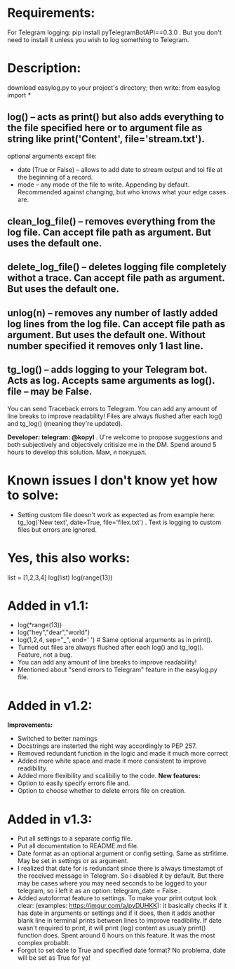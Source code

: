 
# Requirements:
For Telegram logging: pip install pyTelegramBotAPI==0.3.0 . But you don't need to install it unless you wish to log something to Telegram.

# Description:
download easylog.py to your project's directory; then write:
from easylog import *

## log() – acts as print() but also adds everything to the file specified here or to argument file as string like print('Content', file='stream.txt').
optional arguments except file:
- date (True or False) – allows to add date to stream output and toi file at the beginning of a record.
- mode – any mode of the file to write. Appending by default. Recommended against changing, but who knows what your edge cases are.

## clean_log_file() – removes everything from the log file. Can accept file path as argument. But uses the default one.
## delete_log_file() – deletes logging file completely withot a trace.  Can accept file path as argument. But uses the default one.

## unlog(n) – removes any number of lastly added log lines from the log file. Can accept file path as argument. But uses the default one. Without number specified it removes only 1 last line.

## tg_log() – adds logging to your Telegram bot. Acts as log. Accepts same arguments as log(). file – may be False.

You can send Traceback errors to Telegram.
You can add any amount of line breaks to improve readability!
Files are always flushed after each log() and tg_log() (meaning they're updated).

**Developer: telegram: @kopyl** . U're welcome to propose suggestions and both subjectively and objectively critisize me in the DM.
Spend around 5 hours to develop this solution.
Мам, я покушал.

# Known issues I don't know yet how to solve:
- Setting custom file doesn't work as expected as from example here: tg_log('New text', date=True, file='filex.txt') . Text is logging to custom files but errors are ignored.

# Yes, this also works:
list = [1,2,3,4]
log(list)
log(range(13))






# Added in v1.1:
- log(*range(13))
- log("hey","dear","world")
- log(1,2,4, sep="_", end='        ') # Same optional arguments as in print().
- Turned out files are always flushed after each log() and tg_log(). Feature, not a bug.
- You can add any amount of line breaks to improve readability!
- Mentioned about "send errors to Telegram" feature in the easylog.py file.

# Added in v1.2:
**Improvements:**
- Switched to better namings
- Docstrings are insterted the right way accordingly to PEP 257.
- Removed redundant function in the logic and made it much more correct
- Added more white space and made it more consistent to improve readibility.
- Added more flexibility and scalibiliy to the code.
**New features:**
- Option to easily specify errors file and.
- Option to choose whether to delete errors file on creation.

# Added in v1.3:
- Put all settings to a separate config file.
- Put all documentation to README.md file.
- Date format as an optional argument or config setting. Same as strfitime. May be set in settings or as argument.
- I realized that date for is redundant since there is always timestampt of the received message in Telegram. So i disabled it by default. But there may be cases where you may need seconds to be logged to your telegram, so i left it as an option: telegram_date = False .
- Added autoformat feature to settings. To make your print output look clear: (examples: https://imgur.com/a/pyDUHKK): it basically checks if it has date in arguments or settings and if it does, then it adds another blank line in terminal prints between lines to improve readibility. If date wasn't required to print, it will print (log) content as usualy print() function does. Spent around 6 hours on this feature. It was the most complex probablt.
- Forgot to set date to True and specified date format? No problema, date will be set as True for ya!

